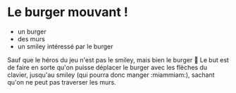# Le burger mouvant !


- un burger
- des murs
- un smiley intéressé par le burger

Sauf que le héros du jeu n'est pas le smiley, mais bien le burger :see_no_evil: Le but est de faire en sorte qu'on puisse déplacer le burger avec les flèches du clavier, jusqu'au smiley (qui pourra donc manger :miammiam:), sachant qu'on ne peut pas traverser les murs.

